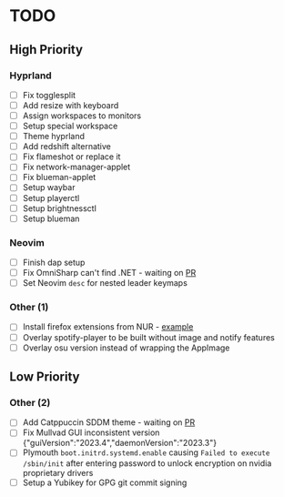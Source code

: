 # TODO

## High Priority

### Hyprland

- [ ] Fix togglesplit
- [ ] Add resize with keyboard
- [ ] Assign workspaces to monitors
- [ ] Setup special workspace
- [ ] Theme hyprland
- [ ] Add redshift alternative
- [ ] Fix flameshot or replace it
- [ ] Fix network-manager-applet
- [ ] Fix blueman-applet
- [ ] Setup waybar
- [ ] Setup playerctl
- [ ] Setup brightnessctl
- [ ] Setup blueman

### Neovim

- [ ] Finish dap setup
- [ ] Fix OmniSharp can't find .NET - waiting on [PR](https://github.com/NixOS/nixpkgs/pull/249091)
- [ ] Set Neovim `desc` for nested leader keymaps

### Other (1)

- [ ] Install firefox extensions from NUR - [example](https://github.com/rhoriguchi/nixos-setup/blob/master/flake.nix)
- [ ] Overlay spotify-player to be built without image and notify features
- [ ] Overlay osu version instead of wrapping the AppImage

## Low Priority

### Other (2)

- [ ] Add Catppuccin SDDM theme - waiting on [PR](https://github.com/NixOS/nixpkgs/pull/240990)
- [ ] Fix Mullvad GUI inconsistent version {"guiVersion":"2023.4","daemonVersion":"2023.3"}
- [ ] Plymouth `boot.initrd.systemd.enable` causing `Failed to execute /sbin/init` after entering password to unlock encryption on nvidia proprietary drivers
- [ ] Setup a Yubikey for GPG git commit signing
